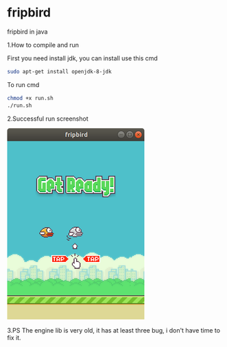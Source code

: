 # fripbird
fripbird in java

1.How to compile and run

First you need install jdk, you can install use this cmd 
```Bash 
sudo apt-get install openjdk-8-jdk 
``` 
  
To run cmd  
```Bash
chmod +x run.sh
./run.sh 
```
  
2.Successful run screenshot

![Screenshot](./doc/Screenshot.png)

3.PS
The engine lib is very old, it has at least three bug, i don't have time to fix it.
